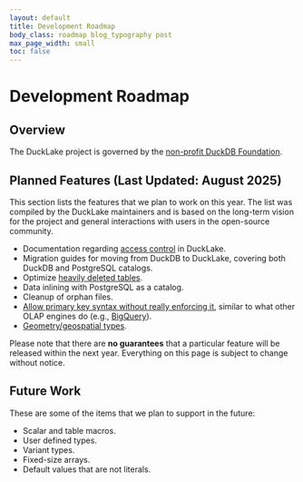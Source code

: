 ```yaml
---
layout: default
title: Development Roadmap
body_class: roadmap blog_typography post
max_page_width: small
toc: false
---
```


<div class="wrap pagetitle">
  <h1>Development Roadmap</h1>
</div>

## Overview

The DuckLake project is governed by the [non-profit DuckDB Foundation](https://duckdb.org/foundation/).

## Planned Features (Last Updated: August 2025)

This section lists the features that we plan to work on this year. The list was compiled by the DuckLake maintainers and is based on the long-term vision for the project and general interactions with users in the open-source community.

- Documentation regarding [access control](https://github.com/duckdb/ducklake/discussions/249) in DuckLake.
- Migration guides for moving from DuckDB to DuckLake, covering both DuckDB and PostgreSQL catalogs.
- Optimize [heavily deleted tables](https://github.com/duckdb/ducklake/issues/331).
- Data inlining with PostgreSQL as a catalog.
- Cleanup of orphan files.
- [Allow primary key syntax without really enforcing it](https://github.com/duckdb/ducklake/discussions/323), similar to what other OLAP engines do (e.g., [BigQuery](https://cloud.google.com/bigquery/docs/primary-foreign-keys)).
- [Geometry/geospatial types](https://github.com/duckdb/ducklake/discussions/83).

Please note that there are **no guarantees** that a particular feature will be released within the next year. Everything on this page is subject to change without notice.

## Future Work

These are some of the items that we plan to support in the future:

- Scalar and table macros.
- User defined types.
- Variant types.
- Fixed-size arrays.
- Default values that are not literals.
